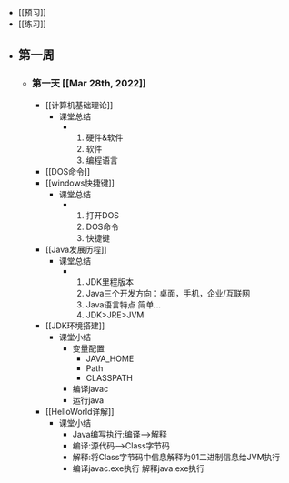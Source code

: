 - [[预习]]
- [[练习]]
- ## 第一周
	- ### 第一天 [[Mar 28th, 2022]]
		- [[计算机基础理论]]
			- 课堂总结
				- 1. 硬件&软件
				  2. 软件
				  3. 编程语言
		- [[DOS命令]]
		- [[windows快捷键]]
			- 课堂总结
				- 1. 打开DOS
				  2. DOS命令
				  3. 快捷键
		- [[Java发展历程]]
			- 课堂总结
				- 1. JDK里程版本
				  2. Java三个开发方向：桌面，手机，企业/互联网
				  3. Java语言特点
				      简单...
				  4. JDK>JRE>JVM
		- [[JDK环境搭建]]
			- 课堂小结
				- 变量配置
					- JAVA_HOME
					- Path
					- CLASSPATH
				- 编译javac
				- 运行java
		- [[HelloWorld详解]]
			- 课堂小结
				- Java编写执行:编译-->解释
				- 编译:源代码-->Class字节码
				- 解释:将Class字节码中信息解释为01二进制信息给JVM执行
				- 编译javac.exe执行
				  解释java.exe执行